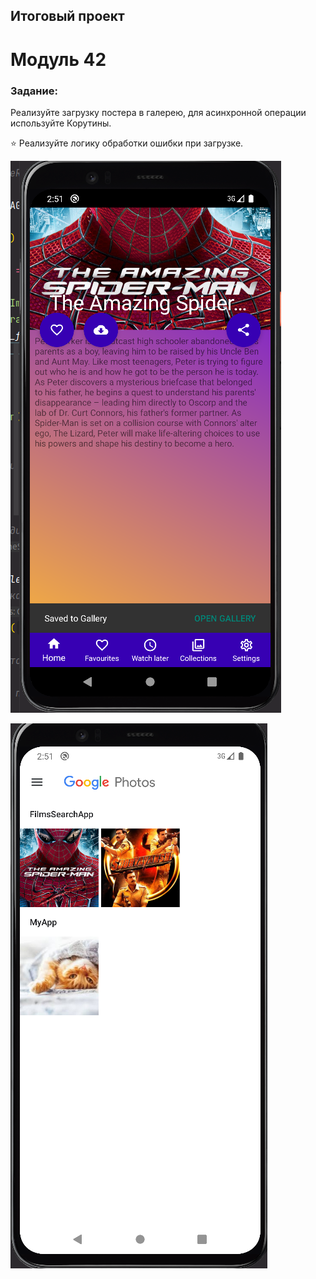 ## Итоговый проект

# Модуль 42

### Задание:

Реализуйте загрузку постера в галерею, для асинхронной операции используйте Корутины.

⭐ Реализуйте логику обработки ошибки при загрузке.

![Screenshot](./pix/FilmSearch_42_1.png)

![Screenshot](./pix/FilmSearch_42_2.png)
